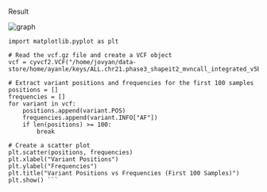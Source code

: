 Result 


![graph](https://github.com/AyanleN/KEYS2023/assets/111706166/6b4a1a3d-554e-4a3a-a1dd-6dc28435c62e)

```import cyvcf2
import matplotlib.pyplot as plt

# Read the vcf.gz file and create a VCF object
vcf = cyvcf2.VCF("/home/jovyan/data-store/home/ayanle/keys/ALL.chr21.phase3_shapeit2_mvncall_integrated_v5b.20130502.genotypes.vcf")

# Extract variant positions and frequencies for the first 100 samples
positions = []
frequencies = []
for variant in vcf:
    positions.append(variant.POS)
    frequencies.append(variant.INFO["AF"])
    if len(positions) >= 100:
        break

# Create a scatter plot
plt.scatter(positions, frequencies)
plt.xlabel("Variant Positions")
plt.ylabel("Frequencies")
plt.title("Variant Positions vs Frequencies (First 100 Samples)")
plt.show() ```

